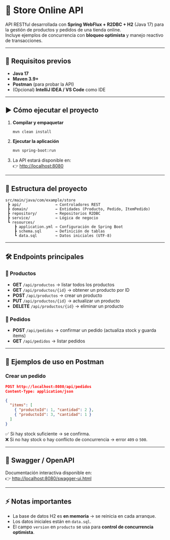 # 📘 Store Online API

API RESTful desarrollada con **Spring WebFlux + R2DBC + H2** (Java 17) para la gestión de productos y pedidos de una tienda online.  
Incluye ejemplos de concurrencia con **bloqueo optimista** y manejo reactivo de transacciones.

---

## 🚀 Requisitos previos

- **Java 17**  
- **Maven 3.9+**  
- **Postman** (para probar la API)  
- (Opcional) **IntelliJ IDEA / VS Code** como IDE

---

## ▶️ Cómo ejecutar el proyecto

1. **Compilar y empaquetar**
   ```bash
   mvn clean install
   ```

2. **Ejecutar la aplicación**
   ```bash
   mvn spring-boot:run
   ```

3. La API estará disponible en:  
   👉 [http://localhost:8080](http://localhost:8080)

---

## 📂 Estructura del proyecto

```
src/main/java/com/example/store
 ┣ api/               → Controladores REST
 ┣ domain/            → Entidades (Producto, Pedido, ItemPedido)
 ┣ repository/        → Repositorios R2DBC
 ┣ service/           → Lógica de negocio
 ┗ resources/
    ┣ application.yml → Configuración de Spring Boot
    ┣ schema.sql      → Definición de tablas
    ┗ data.sql        → Datos iniciales (UTF-8)
```

---

## 🛠️ Endpoints principales

### 📌 Productos
- **GET** `/api/productos` → listar todos los productos  
- **GET** `/api/productos/{id}` → obtener un producto por ID  
- **POST** `/api/productos` → crear un producto  
- **PUT** `/api/productos/{id}` → actualizar un producto  
- **DELETE** `/api/productos/{id}` → eliminar un producto  

### 📌 Pedidos
- **POST** `/api/pedidos` → confirmar un pedido (actualiza stock y guarda items)  
- **GET** `/api/pedidos` → listar pedidos  

---

## 📑 Ejemplos de uso en Postman

### Crear un pedido
```json
POST http://localhost:8080/api/pedidos
Content-Type: application/json

{
  "items": [
    { "productoId": 1, "cantidad": 2 },
    { "productoId": 3, "cantidad": 1 }
  ]
}
```

✅ Si hay stock suficiente → se confirma.  
❌ Si no hay stock o hay conflicto de concurrencia → error `409` o `500`.

---

## 📘 Swagger / OpenAPI

Documentación interactiva disponible en:  
👉 [http://localhost:8080/swagger-ui.html](http://localhost:8080/swagger-ui.html)

---

## ⚡ Notas importantes

- La base de datos H2 es **en memoria** → se reinicia en cada arranque.  
- Los datos iniciales están en `data.sql`.  
- El campo `version` en `producto` se usa para **control de concurrencia optimista**.
